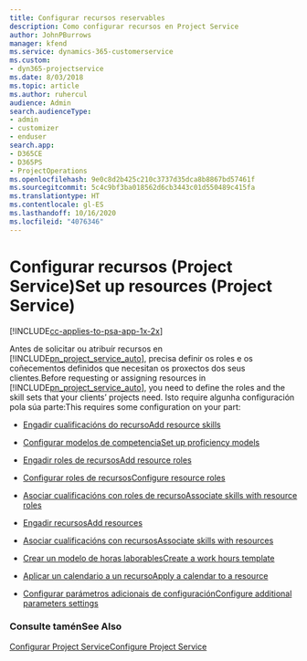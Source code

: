 ```yaml
---
title: Configurar recursos reservables
description: Como configurar recursos en Project Service
author: JohnPBurrows
manager: kfend
ms.service: dynamics-365-customerservice
ms.custom:
- dyn365-projectservice
ms.date: 8/03/2018
ms.topic: article
ms.author: ruhercul
audience: Admin
search.audienceType:
- admin
- customizer
- enduser
search.app:
- D365CE
- D365PS
- ProjectOperations
ms.openlocfilehash: 9e0c8d2b425c210c3737d35dca8b8867bd57461f
ms.sourcegitcommit: 5c4c9bf3ba018562d6cb3443c01d550489c415fa
ms.translationtype: HT
ms.contentlocale: gl-ES
ms.lasthandoff: 10/16/2020
ms.locfileid: "4076346"
---
```

# <a name="set-up-resources-project-service"></a><span data-ttu-id="fde08-103">Configurar recursos (Project Service)</span><span class="sxs-lookup"><span data-stu-id="fde08-103">Set up resources (Project Service)</span></span>

[!INCLUDE[cc-applies-to-psa-app-1x-2x](../includes/cc-applies-to-psa-app-1x-2x.md)]

<span data-ttu-id="fde08-104">Antes de solicitar ou atribuír recursos en [!INCLUDE[pn_project_service_auto](../includes/pn-project-service-auto.md)], precisa definir os roles e os coñecementos definidos que necesitan os proxectos dos seus clientes.</span><span class="sxs-lookup"><span data-stu-id="fde08-104">Before requesting or assigning resources in [!INCLUDE[pn_project_service_auto](../includes/pn-project-service-auto.md)], you need to define the roles and the skill sets that your clients’ projects need.</span></span> <span data-ttu-id="fde08-105">Isto require algunha configuración pola súa parte:</span><span class="sxs-lookup"><span data-stu-id="fde08-105">This requires some configuration on your part:</span></span>  
  
-   [<span data-ttu-id="fde08-106">Engadir cualificacións do recurso</span><span class="sxs-lookup"><span data-stu-id="fde08-106">Add resource skills</span></span>](../psa/add-resource-skills.md)  
  
-   [<span data-ttu-id="fde08-107">Configurar modelos de competencia</span><span class="sxs-lookup"><span data-stu-id="fde08-107">Set up proficiency models</span></span>](../psa/set-up-proficiency-models.md)  
  
-   [<span data-ttu-id="fde08-108">Engadir roles de recursos</span><span class="sxs-lookup"><span data-stu-id="fde08-108">Add resource roles</span></span>](../psa/add-resource-roles.md)  
  
-   [<span data-ttu-id="fde08-109">Configurar roles de recursos</span><span class="sxs-lookup"><span data-stu-id="fde08-109">Configure resource roles</span></span>](../psa/configure-resource-roles.md)  
  
-   [<span data-ttu-id="fde08-110">Asociar cualificacións con roles de recurso</span><span class="sxs-lookup"><span data-stu-id="fde08-110">Associate skills with resource roles</span></span>](../psa/associate-skills-with-resource-roles.md)  
  
-   [<span data-ttu-id="fde08-111">Engadir recursos</span><span class="sxs-lookup"><span data-stu-id="fde08-111">Add resources</span></span>](../psa/add-resources.md)  
  
-   [<span data-ttu-id="fde08-112">Asociar cualificacións con recursos</span><span class="sxs-lookup"><span data-stu-id="fde08-112">Associate skills with resources</span></span>](../psa/associate-skills-with-resources.md)  
  
-   [<span data-ttu-id="fde08-113">Crear un modelo de horas laborables</span><span class="sxs-lookup"><span data-stu-id="fde08-113">Create a work hours template</span></span>](../psa/create-work-hours-template.md)  
  
-   [<span data-ttu-id="fde08-114">Aplicar un calendario a un recurso</span><span class="sxs-lookup"><span data-stu-id="fde08-114">Apply a calendar to a resource</span></span>](../psa/apply-calendar-resource.md)  
  
-   [<span data-ttu-id="fde08-115">Configurar parámetros adicionais de configuración</span><span class="sxs-lookup"><span data-stu-id="fde08-115">Configure additional parameters settings</span></span>](../psa/configure-additional-parameters-settings.md)  
  
### <a name="see-also"></a><span data-ttu-id="fde08-116">Consulte tamén</span><span class="sxs-lookup"><span data-stu-id="fde08-116">See Also</span></span>  
 [<span data-ttu-id="fde08-117">Configurar Project Service</span><span class="sxs-lookup"><span data-stu-id="fde08-117">Configure Project Service</span></span>](../psa/configure.md)
